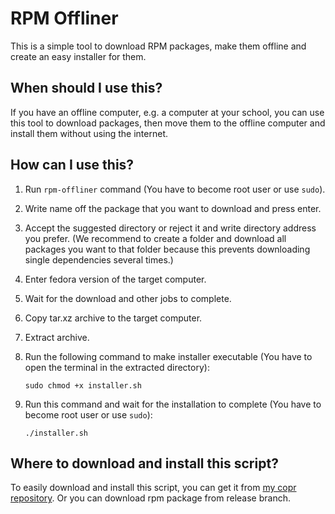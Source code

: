 # RPM Offliner
This is a simple tool to download RPM packages, make them offline and create an easy installer for them.

## When should I use this?
If you have an offline computer, e.g. a computer at your school, you can use this tool to download packages, then move them to the offline computer and install them without using the internet.

## How can I use this?
1.  Run `rpm-offliner` command (You have to become root user or use `sudo`).
2.  Write name off the package that you want to download and press enter.
3.  Accept the suggested directory or reject it and write directory address you prefer. (We recommend to create a folder and download all packages you want to that folder because this prevents downloading single dependencies several times.)
4.  Enter fedora version of the target computer.
5.  Wait for the download and other jobs to complete.
6.  Copy tar.xz archive to the target computer.
7.  Extract archive.
8.  Run the following command to make installer executable (You have to open the terminal in the extracted directory):

    `sudo chmod +x installer.sh`

9.  Run this command and wait for the installation to complete (You have to become root user or use `sudo`):
   
    `./installer.sh`

## Where to download and install this script?
To easily download and install this script, you can get it from [my copr repository](https://copr.fedorainfracloud.org/coprs/aerfanr/rpm-offliner/). Or you can download rpm package from release branch.